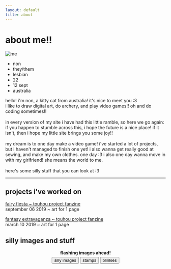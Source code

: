 ```yaml
---
layout: default
title: about
---
```

# about me!!

<div class="flex">
<div style="width: 100px">
    <img src="../assets/images/me.png" alt="me" style="max-width: 100px;">
    <ul class="ulnomargin">
        <li>non</li>
        <li>they/them</li>
        <li>lesbian</li>
        <li>22</li>
        <li>12 sept</li>
        <li>australia</li>
    </ul>
</div>
    <div style="flex-grow: 1;">
        hello! i'm non, a kitty cat from australia! it's nice to meet you :3
        <br>i like to draw digital art, do archery, and play video games!! oh and do coding sometimes!!
        <br><br>in every version of my site i have had this little ramble, so here we go again:
        <br>if you happen to stumble across this, i hope the future is a nice place! if it isn't, then i hope my little site brings you some joy!!
        <br><br>my dream is to one day make a video game! i've started a lot of projects, but i haven't managed to finish one yet! i also wanna get really good at sewing, and make my own clothes. one day :3 i also one day wanna move in with my girlfriend! she means the world to me.
        <br><br>here's some silly stuff that you can look at :3
    </div>
</div>

<hr style="margin-bottom: 5px;">

## projects i've worked on

[fairy fiesta ~ touhou project fanzine](https://dotzines.itch.io/fairy-fiesta)
<br>september 06 2019 ~ art for 1 page

[fantasy extravaganza ~ touhou project fanzine](https://dotzines.itch.io/fantasy-extravaganza)
<br>march 10 2019 ~ art for 1 page

## silly images and stuff
<div style="text-align: center; margin-bottom: 5px;"><b>flashing images ahead!</b></div>
<!-- edited from https://www.w3schools.com/w3css/w3css_tabulators.asp -->
<div style="text-align: center;">
    <button onclick="openTab('silly')">silly images</button>
    <button onclick="openTab('stamps')">stamps</button>
    <button onclick="openTab('blinkies')">blinkies</button>
</div> 

<div id="silly" class="tab" style="display:none">
  <h2>silly images that i really like</h2>
  <div class="smallimages">
  <img src="../assets/images/silly/fat.png" alt="i may be fat and a bitch"><img src="../assets/images/silly/turned_cat.jpeg" alt="turned into a cat today"><img src="../assets/images/silly/sayaka_poke.webp" alt="sayaka miki poking you"><img src="../assets/images/silly/boquet.jpeg" alt="cat holding a boquet, boquet boquet for my sweetie"><img src="../assets/images/silly/boobs.jpeg" alt="boobs are so inspiring"><img src="../assets/images/silly/kittystretch.gif" alt="kitty stretch"><img src="../assets/images/silly/rainforest.jpeg" alt="pubes lover i <3 rainforest pussy"><img src="../assets/images/silly/myetouy.png" alt="mye touy..."><img src="../assets/images/silly/rila.webp" alt="korilakkuma dancing"><img src="../assets/images/silly/havingfun.jpg" alt="having fun">
  </div>
</div>

<div id="stamps" class="tab" style="display:none">
  <h2>epic stamps</h2>
  linked to original creator!
  <br><a href="https://www.deviantart.com/woods-of-lynn/art/Wizard101-stamp-cause-476725366"><img src="../assets/images/stamps/wizard101.png" alt="wizard101"></a><!--next stamp--><a href="https://www.deviantart.com/woods-of-lynn/art/Life-Wizard-Stamp-Wizard101-562138594"><img src="../assets/images/stamps/lifewizard.png" alt="wizard101, life wizard"></a><!--next stamp--><a href="https://www.deviantart.com/ravij/art/FFXIV-Stamp-Miqo-te-Female-348846759"><img src="../assets/images/stamps/fmiqo.jpg" alt="ffxiv female miqo'te"></a><!--next stamp--><a href="https://www.deviantart.com/ravij/art/FFXIV-Stamp-Keepers-of-the-Moon-348998097"><img src="../assets/images/stamps/mooncat.gif" alt="ffxiv keeper of the moon"></a><!--next stamp--><a href="https://www.deviantart.com/radspyro/art/Spyro-2-Gateway-to-Glimmer-Stamp-405626165"><img src="../assets/images/stamps/spyroglimmer.gif" alt="spyro gateway to glimmer"></a><!--next stamp--><a href="https://www.deviantart.com/bigyellowalien/art/Cynder-Stamp-462313444"><img src="../assets/images/stamps/cynder.png" alt="cynder"></a><!--next stamp--><a href="https://www.deviantart.com/aniwhichway/art/STAMP-Animal-Crossing-New-Leaf-487324903"><img src="../assets/images/stamps/animalcrossing.png" alt="animal crossing"></a><!--next stamp--><a href="https://www.deviantart.com/catjamsprinkles/art/Animal-Crossing-Kiki-Stamp-598581510"><img src="../assets/images/stamps/kiki.png" alt="animal crossing kiki"></a><!--next stamp--><a href="https://www.deviantart.com/faketsuki/art/Vocaloid-Stamp-V-Flower-455028629"><img src="../assets/images/stamps/vflower.png" alt="vflower"></a><!--next stamp--><a href="https://www.deviantart.com/kikaito-shion/art/vocaloid-stamp-140489165"><img src="../assets/images/stamps/vocaloid.gif" alt="vocaloid with miku, rin, len, kaito, meiko, gakupo, luka"></a><!--next stamp--><a href="https://www.deviantart.com/lalax00356/art/Triple-Baka-Lamaze-P-STAMP-1-799313722"><img src="../assets/images/stamps/triplebaka.gif" alt="triple baka"></a><!--next stamp--><a href="https://www.deviantart.com/amazingpony/art/Stamp-Megpoid-Gumi-343633012"><img src="../assets/images/stamps/gumi.png" alt="gumi"></a><!--next stamp--><a href="https://www.deviantart.com/just-stamps/art/Miku-s-Stare-163491773"><img src="../assets/images/stamps/mikustare.png" alt="miku stare"></a><!--next stamp--><a href="https://www.deviantart.com/sunbirds/art/Lesbian-Stamp-797657927"><img src="../assets/images/stamps/lesbian.png" alt="lesbian"></a><!--next stamp--><a href="https://www.deviantart.com/digtic/art/Linux-Mint-Stamp-442961778"><img src="../assets/images/stamps/linuxmint.png" alt="linux mint"></a><!--next stamp--><a href="https://www.deviantart.com/cutesight/art/Stamp-Kawaii-455774825"><img src="../assets/images/stamps/staykawaii.gif" alt="stay kawaii"></a>
</div>

<div id="blinkies" class="tab" style="display:none">
  <h2>shiny sparkly</h2>
    linked to where it was found - may not be original source!
    <div class="blinkies">
    <a href="https://blinkies.cafe/"><img src="../assets/images/blinkies/galpals.gif" alt="gal pals my melody kuromi"></a><!--next blinkie--><a href="https://blinkies.cafe/"><img src="../assets/images/blinkies/bunny.gif" alt="bunny mode"></a><!--next blinkie--><a href="https://blinkies.cafe/"><img src="../assets/images/blinkies/dokidoki.gif" alt="dokidoki"></a><!--next blinkie--><a href="https://blinkies.cafe/"><img src="../assets/images/blinkies/loveisinbloom.gif" alt="loveisinbloom"></a><!--next blinkie--><a href="https://blinkies.cafe/"><img src="../assets/images/blinkies/nyancat.gif" alt="nyan cat"></a><!--next blinkie--><a href="https://blinkies.cafe/"><img src="../assets/images/blinkies/prommy.gif" alt="prommy pleading emoji"></a><!--next blinkie--><a href="https://blinkies.cafe/"><img src="../assets/images/blinkies/pastelangel.gif" alt="pastel angel"></a><!--next blinkie--><a href="https://blinkies.cafe/"><img src="../assets/images/blinkies/miku.gif" alt="miku fan"></a><!--next blinkie--><a href="https://blinkies.cafe/"><img src="../assets/images/blinkies/computer.gif" alt="i love my computer"></a>
    </div>
</div>

<script>
    function openTab(tabName) {
    var i;
    var x = document.getElementsByClassName("tab");
    for (i = 0; i < x.length; i++) {
        x[i].style.display = "none";
    }
    document.getElementById(tabName).style.display = "block";
    }
</script>
